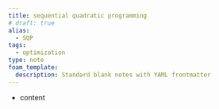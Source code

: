 ```yaml
---
title: sequential quadratic programming
# draft: true
alias:
  - SQP
tags:
  - optimization
type: note
foam_template:
  description: Standard blank notes with YAML frontmatter
---
```


* content
